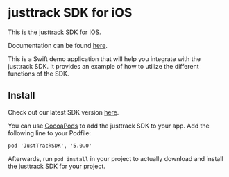 # justtrack SDK for iOS

This is the [justtrack](https://justtrack.io/) SDK for iOS.

Documentation can be found [here](https://justtrack.gitbook.io/sdk/ios/overview).

This is a Swift demo application that will help you integrate with the justtrack SDK. It provides an
example of how to utilize the different functions of the SDK.

## Install

Check out our latest SDK version [here](https://justtrack.gitbook.io/sdk/ios/overview/changelog).

You can use [CocoaPods](https://cocoapods.org/) to add the justtrack SDK to your app. Add the following line to your Podfile:

```pod
pod 'JustTrackSDK', '5.0.0'
```

Afterwards, run `pod install` in your project to actually download and install the justtrack SDK for your project.
